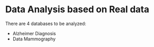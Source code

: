 # Data Analysis based on Real data

There are 4 databases to be analyzed:
- Alzheimer Diagnosis
- Data Mammography
